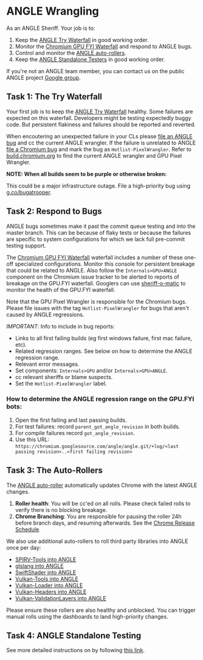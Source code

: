 # ANGLE Wrangling

As an ANGLE Sheriff. Your job is to:

 1. Keep the [ANGLE Try Waterfall](https://ci.chromium.org/p/chromium/g/angle.try/builders) in good
    working order.
 1. Monitor the
    [Chromium GPU FYI Waterfall](https://ci.chromium.org/p/chromium/g/chromium.gpu.fyi/console)
    and respond to ANGLE bugs.
 1. Control and monitor the [ANGLE auto-rollers](#task-3_the-auto_rollers).
 1. Keep the [ANGLE Standalone Testers](README.md) in good working order.

If you're not an ANGLE team member, you can contact us on the public ANGLE project
[Google group](https://groups.google.com/forum/#!forum/angleproject).

## Task 1: The Try Waterfall

Your first job is to keep the
[ANGLE Try Waterfall](https://ci.chromium.org/p/chromium/g/angle.try/builders) healthy.  Some
failures are expected on this waterfall. Developers might be testing expectedly buggy code. But
persistent flakiness and failures should be reported and reverted.

When encoutering an unexpected failure in your CLs please
[file an ANGLE bug](http://anglebug.com/new) and cc the current ANGLE wrangler. If the failure is
unrelated to ANGLE [file a Chromium bug](http://crbug.com/new) and mark the bug as
`Hotlist-PixelWrangler`. Refer to
[build.chromium.org](https://ci.chromium.org/p/chromium/g/main/console) to find the current ANGLE
wrangler and GPU Pixel Wrangler.

**NOTE: When all builds seem to be purple or otherwise broken:**

This could be a major infrastructure outage. File a high-priority bug using
[g.co/bugatrooper](http://g.co/bugatrooper).

## Task 2: Respond to Bugs

ANGLE bugs sometimes make it past the commit queue testing and into the master branch. This can be
because of flaky tests or because the failures are specific to system configurations for which we
lack full pre-commit testing support.

The [Chromium GPU FYI Waterfall](https://ci.chromium.org/p/chromium/g/chromium.gpu.fyi/console)
waterfall includes a number of these one-off specialized configurations.  Monitor this console for
persistent breakage that could be related to ANGLE.  Also follow the `Internals>GPU>ANGLE` component
on the Chromium issue tracker to be alerted to reports of breakage on the GPU.FYI waterfall.
Googlers can use [sheriff-o-matic](https://sheriff-o-matic.appspot.com/chromium.gpu.fyi) to monitor
the health of the GPU.FYI waterfall.

Note that the GPU Pixel Wrangler is responsible for the *Chromium* bugs.  Please file issues with
the tag `Hotlist-PixelWrangler` for bugs that aren't caused by ANGLE regressions.

*IMPORTANT*: Info to include in bug reports:

 * Links to all first failing builds (eg first windows failure, first mac failure, etc).
 * Related regression ranges. See below on how to determine the ANGLE regression range.
 * Relevant error messages.
 * Set components: `Internals>GPU` and/or `Internals>GPU>ANGLE`.
 * cc relevant sheriffs or blame suspects.
 * Set the `Hotlist-PixelWrangler` label.

### How to determine the ANGLE regression range on the GPU.FYI bots:

 1. Open the first failing and last passing builds.
 1. For test failures: record `parent_got_angle_revision` in both builds.
 1. For compile failures record `got_angle_revision`.
 1. Use this URL:
    `https://chromium.googlesource.com/angle/angle.git/+log/<last passing revision>..<first failing revision>`

## Task 3: The Auto-Rollers

The [ANGLE auto-roller](https://autoroll.skia.org/r/angle-chromium-autoroll) automatically updates
Chrome with the latest ANGLE changes.

 1. **Roller health**: You will be cc'ed on all rolls. Please check failed rolls to verify there is no blocking
    breakage.
 1. **Chrome Branching**: You are responsible for pausing the roller 24h before branch days, and resuming afterwards.
    See the [Chrome Release Schedule](https://chromiumdash.appspot.com/schedule).

We also use additional auto-rollers to roll third party libraries into ANGLE once per day:

 * [SPIRV-Tools into ANGLE](https://autoroll.skia.org/r/spirv-tools-angle-autoroll)
 * [glslang into ANGLE](https://autoroll.skia.org/r/glslang-angle-autoroll)
 * [SwiftShader into ANGLE](https://autoroll.skia.org/r/swiftshader-angle-autoroll)
 * [Vulkan-Tools into ANGLE](https://autoroll.skia.org/r/vulkan-tools-angle-autoroll)
 * [Vulkan-Loader into ANGLE](https://autoroll.skia.org/r/vulkan-loader-angle-autoroll)
 * [Vulkan-Headers into ANGLE](https://autoroll.skia.org/r/vulkan-headers-angle-autoroll)
 * [Vulkan-ValidationLayers into ANGLE](https://autoroll.skia.org/r/vulkan-validation-layers-angle-autoroll)

Please ensure these rollers are also healthy and unblocked. You can trigger manual rolls using the dashboards
to land high-priority changes.

## Task 4: ANGLE Standalone Testing

See more detailed instructions on by following [this link](README.md).
